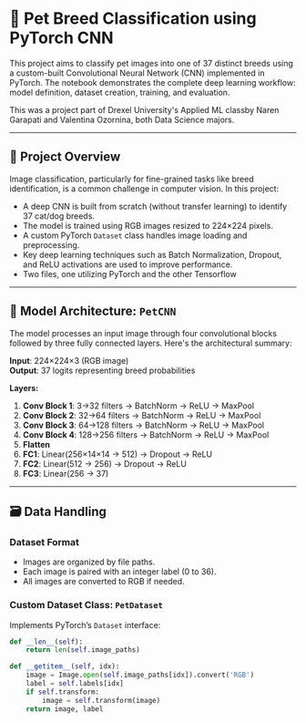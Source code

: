 # 🐶 Pet Breed Classification using PyTorch CNN

This project aims to classify pet images into one of 37 distinct breeds using a custom-built Convolutional Neural Network (CNN) implemented in PyTorch. The notebook demonstrates the complete deep learning workflow: model definition, dataset creation, training, and evaluation.

This was a project part of Drexel University's Applied ML classby Naren Garapati and Valentina Ozornina, both Data Science majors. 

---

## 📌 Project Overview

Image classification, particularly for fine-grained tasks like breed identification, is a common challenge in computer vision. In this project:

- A deep CNN is built from scratch (without transfer learning) to identify 37 cat/dog breeds.
- The model is trained using RGB images resized to 224×224 pixels.
- A custom PyTorch `Dataset` class handles image loading and preprocessing.
- Key deep learning techniques such as Batch Normalization, Dropout, and ReLU activations are used to improve performance.
- Two files, one utilizing PyTorch and the other Tensorflow

---

## 🧠 Model Architecture: `PetCNN`

The model processes an input image through four convolutional blocks followed by three fully connected layers. Here's the architectural summary:

**Input**: 224×224×3 (RGB image)  
**Output**: 37 logits representing breed probabilities

**Layers:**
1. **Conv Block 1**: 3→32 filters → BatchNorm → ReLU → MaxPool  
2. **Conv Block 2**: 32→64 filters → BatchNorm → ReLU → MaxPool  
3. **Conv Block 3**: 64→128 filters → BatchNorm → ReLU → MaxPool  
4. **Conv Block 4**: 128→256 filters → BatchNorm → ReLU → MaxPool  
5. **Flatten**  
6. **FC1**: Linear(256×14×14 → 512) → Dropout → ReLU  
7. **FC2**: Linear(512 → 256) → Dropout → ReLU  
8. **FC3**: Linear(256 → 37)

---

## 🗃️ Data Handling

### Dataset Format
- Images are organized by file paths.
- Each image is paired with an integer label (0 to 36).
- All images are converted to RGB if needed.

### Custom Dataset Class: `PetDataset`

Implements PyTorch’s `Dataset` interface:

```python
def __len__(self):
    return len(self.image_paths)

def __getitem__(self, idx):
    image = Image.open(self.image_paths[idx]).convert('RGB')
    label = self.labels[idx]
    if self.transform:
        image = self.transform(image)
    return image, label



